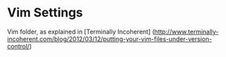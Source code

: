 Vim Settings
============

Vim folder, as explained in [Terminally Incoherent] 
(http://www.terminally-incoherent.com/blog/2012/03/12/putting-your-vim-files-under-version-control/)
